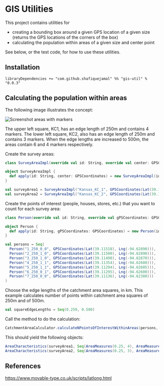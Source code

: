 # GIS Utilities

This project contains utilities for 

- creating a bounding box around a given GPS location of a given size (returns the GPS locations of the corners of the box)
- calculating the population within areas of a given size and center point

See below, or the test code, for how to use these utilities.

## Installation

```
libraryDependencies += "com.github.shafiquejamal" %% "gis-util" % "0.0.3"
```
## Calculating the population within areas

The following image illustrates the concept:

![Screenshot areas with markers](https://user-images.githubusercontent.com/2116061/33293205-02f1dad4-d39a-11e7-83f4-a1d33be88797.png)

The upper left square, KC1, has an edge length of 250m and contains 4 markers. The lower left square, KC2, also has an edge length of 250m and contains 3 markers. When the edge lengths are increased to 500m, the areas contain 6 and 4 markers respectively. 

Create the survey areas:
```scala
class SurveyAreaImpl(override val id: String, override val center: GPSCoordinates) extends Area[String]

object SurveyAreaImpl {
  def apply(id: String, center: GPSCoordinates) = new SurveyAreaImpl(id, center)
}

val surveyArea1 = SurveyAreaImpl("Kansas_KC_1", GPSCoordinates(Lat(39.11405), Lng(-94.62746)))
val surveyArea2 = SurveyAreaImpl("Kansas_KC_2", GPSCoordinates(Lat(39.11244), Lng(-94.62537)))
```

Create the points of interest (people, houses, stores, etc.) that you want to count for each survey area:
```scala
class Person(override val id: String, override val gPSCoordinates: GPSCoordinates) extends PointOfInterest[String]

object Person {
  def apply(id: String, gPSCoordinates: GPSCoordinates) = new Person(id, gPSCoordinates)
}

val persons = Seq(
  Person("1_250_0_0", GPSCoordinates(Lat(39.11518), Lng(-94.62890))),
  Person("2_250_1_0", GPSCoordinates(Lat(39.11500), Lng(-94.62890))),
  Person("3_250_1_0", GPSCoordinates(Lat(39.11490), Lng(-94.62870))),
  Person("4_250_1_1", GPSCoordinates(Lat(39.11354), Lng(-94.62680))),
  Person("5_250_1_1", GPSCoordinates(Lat(39.11294), Lng(-94.62605))),
  Person("6_250_0_1", GPSCoordinates(Lat(39.11295), Lng(-94.62600))),
  Person("7_250_0_0", GPSCoordinates(Lat(39.11136), Lng(-94.62380)))
)
```
Choose the edge lengths of the catchment area squares, in km. This example calculates number of points within catchment area squares of 250m and of 500m.
```scala
val squareEdgeLengths = Seq(0.250, 0.500)
```

Call the method to do the calculation:
```scala
CatchmentAreaCalculator.calculateNPointsOfInterestWithinAreas(persons, surveyAreas, squareEdgeLengths)
```

This should yield the following objects:
```scala
AreaCharacteristics(surveyArea1, Seq(AreaMeasures(0.25, 4), AreaMeasures(0.5, 6))),
AreaCharacteristics(surveyArea2, Seq(AreaMeasures(0.25, 3), AreaMeasures(0.5, 4)))
```

## References

https://www.movable-type.co.uk/scripts/latlong.html